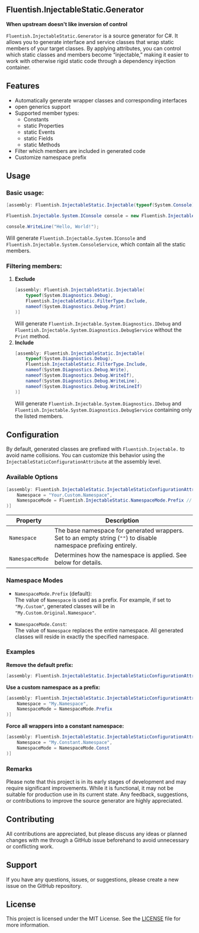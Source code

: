 ## Fluentish.InjectableStatic.Generator  
**When upstream doesn't like inversion of control**

`Fluentish.InjectableStatic.Generator` is a source generator for C#. It allows you to generate interface and service classes that wrap static members of your target classes. By applying attributes, you can control which static classes and members become “injectable,” making it easier to work with otherwise rigid static code through a dependency injection container.

## Features
- Automatically generate wrapper classes and corresponding interfaces
- open generics support
- Supported member types:
  - Constants
  - static Properties
  - static Events
  - static Fields
  - static Methods
- Filter which members are included in generated code
- Customize namespace prefix


## Usage
### Basic usage:
```csharp
[assembly: Fluentish.InjectableStatic.Injectable(typeof(System.Console))]

Fluentish.Injectable.System.IConsole console = new Fluentish.Injectable.System.ConsoleService();

console.WriteLine("Hello, World!");
```
Will generate `Fluentish.Injectable.System.IConsole` and `Fluentish.Injectable.System.ConsoleService`, which contain all the static members.


### Filtering members:

1. **Exclude**
   ```csharp
   [assembly: Fluentish.InjectableStatic.Injectable(
       typeof(System.Diagnostics.Debug),
       Fluentish.InjectableStatic.FilterType.Exclude,
       nameof(System.Diagnostics.Debug.Print)
   )]
   ```
   Will generate `Fluentish.Injectable.System.Diagnostics.IDebug` and `Fluentish.Injectable.System.Diagnostics.DebugService` without the `Print` method.
2. **Include**
   ```csharp
   [assembly: Fluentish.InjectableStatic.Injectable(
       typeof(System.Diagnostics.Debug),
       Fluentish.InjectableStatic.FilterType.Include,
       nameof(System.Diagnostics.Debug.Write),
       nameof(System.Diagnostics.Debug.WriteIf),
       nameof(System.Diagnostics.Debug.WriteLine),
       nameof(System.Diagnostics.Debug.WriteLineIf)
   )]
   ```
   Will generate `Fluentish.Injectable.System.Diagnostics.IDebug` and `Fluentish.Injectable.System.Diagnostics.DebugService` containing only the listed members.

## Configuration

By default, generated classes are prefixed with `Fluentish.Injectable.` to avoid name collisions. You can customize this behavior using the `InjectableStaticConfigurationAttribute` at the assembly level.

### Available Options

```csharp
[assembly: Fluentish.InjectableStatic.InjectableStaticConfigurationAttribute(
    Namespace = "Your.Custom.Namespace",
    NamespaceMode = Fluentish.InjectableStatic.NamespaceMode.Prefix // or Fluentish.InjectableStatic.NamespaceMode.Const
)]
```

| Property        | Description |
|-|-|
| `Namespace`     | The base namespace for generated wrappers. Set to an empty string (`""`) to disable namespace prefixing entirely. |
| `NamespaceMode` | Determines how the namespace is applied. See below for details. |

### Namespace Modes

- `NamespaceMode.Prefix` (default):  
  The value of `Namespace` is used as a prefix. For example, if set to `"My.Custom"`, generated classes will be in `"My.Custom.Original.Namespace"`.

- `NamespaceMode.Const`:  
  The value of `Namespace` replaces the entire namespace. All generated classes will reside in exactly the specified namespace.

### Examples

**Remove the default prefix:**
```csharp
[assembly: Fluentish.InjectableStatic.InjectableStaticConfigurationAttribute(Namespace = "")]
```

**Use a custom namespace as a prefix:**
```csharp
[assembly: Fluentish.InjectableStatic.InjectableStaticConfigurationAttribute(
    Namespace = "My.Namespace",
    NamespaceMode = NamespaceMode.Prefix
)]
```

**Force all wrappers into a constant namespace:**
```csharp
[assembly: Fluentish.InjectableStatic.InjectableStaticConfigurationAttribute(
    Namespace = "My.Constant.Namespace",
    NamespaceMode = NamespaceMode.Const
)]
```

### Remarks
Please note that this project is in its early stages of development and may require significant improvements. While it is functional, it may not be suitable for production use in its current state. Any feedback, suggestions, or contributions to improve the source generator are highly appreciated.

## Contributing
All contributions are appreciated, but please discuss any ideas or planned changes with me through a GitHub issue beforehand to avoid unnecessary or conflicting work.


## Support
If you have any questions, issues, or suggestions, please create a new issue on the GitHub repository.

## License
This project is licensed under the MIT License. See the  [LICENSE](LICENSE.txt) file for more information.
